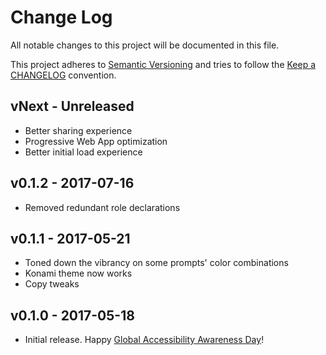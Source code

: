 # Change Log

All notable changes to this project will be documented in this file.

This project adheres to [Semantic Versioning](http://semver.org/) and tries to follow the [Keep a CHANGELOG](http://keepachangelog.com) convention.

## vNext - Unreleased

- Better sharing experience
- Progressive Web App optimization
- Better initial load experience


## v0.1.2 - 2017-07-16

- Removed redundant role declarations


## v0.1.1 - 2017-05-21

- Toned down the vibrancy on some prompts' color combinations
- Konami theme now works
- Copy tweaks


## v0.1.0 - 2017-05-18

- Initial release. Happy [Global Accessibility Awareness Day](http://globalaccessibilityawarenessday.org/)!
